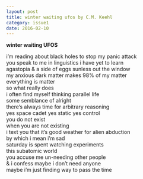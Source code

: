 ```yaml
---
layout: post
title: winter waiting ufos by C.M. Keehl
category: issue1
date: 2016-02-10
---
```


**winter waiting UFOS**

i’m reading about black holes to stop my panic attack <br>
you speak to me in linguistics i have yet to learn <br>
agastopia & a side of eggs sunless out the window <br>
my anxious dark matter makes 98% of my matter <br>
everything is matter <br>
so what really does <br>
i often find myself thinking parallel life<br>
some semblance of alright <br>
there’s always time for arbitrary reasoning <br>
yes space cadet yes static yes control <br>
you do not exist <br>
when you are not existing <br>
i text you that it’s good weather for alien abduction <br>
by which i mean i’m sad <br>
saturday is spent watching experiments<br>
this subatomic world <br>
you accuse me un-needing other people <br>
& i confess maybe i don’t need anyone<br>
maybe i’m just finding way to pass the time